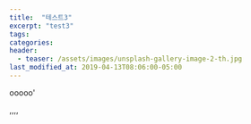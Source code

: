 ```yaml
---
title:  "테스트3"
excerpt: "test3"
tags:
categories:
header:
  - teaser: /assets/images/unsplash-gallery-image-2-th.jpg
last_modified_at: 2019-04-13T08:06:00-05:00
---
```


ooooo'


,,,,